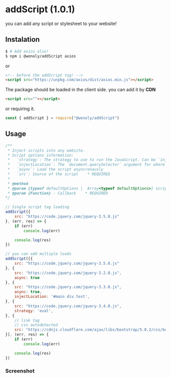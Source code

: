 # addScript (1.0.1)

you can add any script or stylesheet to your website!

## Instalation

```sh
$ # Add axios also!
$ npm i @wonoly/addScript axios
```

or

```html
<!-- before the addScript tag! -->
<script src="https://unpkg.com/axios/dist/axios.min.js"></script>
```

The package should be loaded in the client side. you can add it by **CDN**

```html
<script src=""></script>
```

or requiring it.

```js
const { addScript } = require("@wonoly/addScript")
```

## Usage

```js
/**
 * Inject scripts into any website.
 * Script options information:
 *   `strategy`: The strategy to use to run the JavaScript. Can be `inject`, `eval` or `href`. Default is automatically detected.
 *   `injectLocation`: The `document.querySelector` argument for where to inject the resources. Default is `head`.
 *   `async`: Load the script asyncronausly
 *   `src`: Source of the script    * REQUIRED
 * 
 * @method
 * @param {typeof defaultOptions |  Array<typeof defaultOptions>} scripts - Options for a script
 * @param {Function} - Callback    * REQUIRED
*/

// Single script tag loading
addScript({
    src: "https://code.jquery.com/jquery-3.5.0.js"
}, (err, res) => {
    if (err)
        console.log(err)

    console.log(res)
})

// you can add multiple loads
addScript([{
    src: "https://code.jquery.com/jquery-3.5.0.js"
}, {
    src: "https://code.jquery.com/jquery-3.2.0.js",
    async: true
}, {
    src: "https://code.jquery.com/jquery-3.3.0.js",
    async: true,
    injectLocation: '#main div.test',
}, {
    src: "https://code.jquery.com/jquery-3.4.0.js",
    strategy: 'eval',
}, {
    // link tag
    // css autodetected
    src: "https://cdnjs.cloudflare.com/ajax/libs/bootstrap/5.0.2/css/bootstrap-grid.min.css",
}], (err, res) => {
    if (err)
        console.log(err)

    console.log(res)
})
```

### Screenshot

